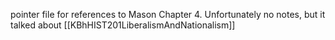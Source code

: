 pointer file for references to Mason Chapter 4. Unfortunately no notes, but it talked about [[KBhHIST201LiberalismAndNationalism]]
